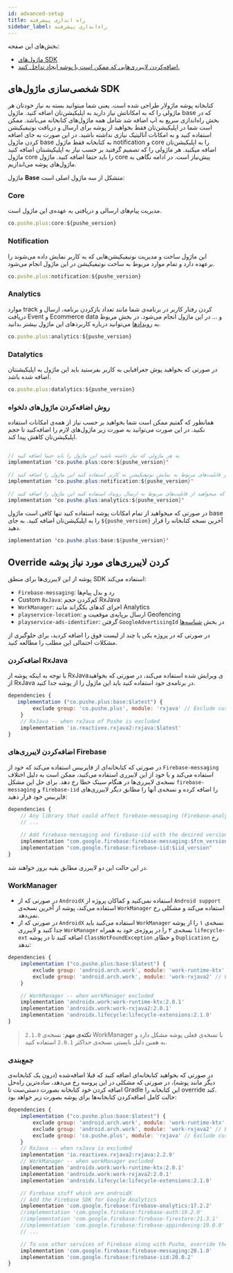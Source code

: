 ```yaml
---
id: advanced-setup
title: راه اندازی پیشرفته
sidebar_label: راه‌اندازی پیشرفته
---
```


بخش‌های این صفحه:
* [ماژول‌های SDK](#%D8%B4%D8%AE%D8%B5%DB%8C%D8%B3%D8%A7%D8%B2%DB%8C-%D9%85%D8%A7%DA%98%D9%88%D9%84%D9%87%D8%A7%DB%8C-sdk)
* [اضافه‌کردن لایبرری‌هایی که ممکن است با پوشه ایجاد تداخل کنند.](#override-%DA%A9%D8%B1%D8%AF%D9%86-%D9%84%D8%A7%DB%8C%D8%A8%D8%B1%D8%B1%DB%8C%D9%87%D8%A7%DB%8C-%D9%85%D9%88%D8%B1%D8%AF-%D9%86%DB%8C%D8%A7%D8%B2-%D9%BE%D9%88%D8%B4%D9%87)

## شخصی‌سازی ماژول‌های SDK

کتابخانه پوشه ماژولار طراحی شده است. یعنی شما میتوانید بسته به نیاز خودتان هر ماژولی را که به امکاناتش نیاز دارید به اپلیکیشن‌تان اضافه کنید. 
ماژول base که در بخش راه‌اندازی سریع به اپ اضافه شد شامل همه ماژول‌های کتابخانه می‌باشد.
ممکن است شما در اپلیکیشن‌تان فقط بخواهید از پوشه برای ارسال و دریافت نوتیفیکیشن استفاده کنید و به امکانات آنالیتیک نیازی نداشته باشید. در این صورت به جای اضافه کردن ماژول base به کتابخانه فقط ماژول notification و core را به اپلیکیشن‌تان اضافه میکنید. هر ماژولی را که تصمیم گرفتید بر حسب نیاز به اپلیکیشنتان اضافه کنید ماژول core را باید حتما اضافه کنید. ماژول  core پیش‌نیاز است. 
در ادامه نگاهی به ماژول‌های پوشه می‌اندازیم.


ماژول **Base** متشکل از سه ماژول اصلی است:

### Core

مدیریت پیام‌های ارسالی و دریافتی به عهده‌ی این ماژول است.

```js
co.pushe.plus:core:${pushe_version}
```

### Notification

این ماژول ساخت و مدیریت نوتیفیکیشن‌هایی که به کاربر نمایش داده می‌شوند را برعهده دارد و تمام موارد مربوط به ساخت نوتیفیکیشن در این ماژول انجام می‌شود.

```js
co.pushe.plus:notification:${pushe_version}
```

### Analytics

موارد track کردن رفتار کاربر در برنامه‌ی شما مانند تعداد بازکردن برنامه، ارسال و دریافت Event و Ecommerce data و ... در این ماژول انجام می‌شود. 
در بخش مربوط به [رویدادها](/docs/android-studio/events) می‌توانید درباره کاربردهای این ماژول بیشتر بدانید.

```js
co.pushe.plus:analytics:${pushe_version}
```
### Datalytics

در صورتی که بخواهید پوش جغرافیایی به کاربر بفرستید باید این ماژول به اپلیکیشنتان اضافه شده باشد.

```js
co.pushe.plus:datalytics:${pushe_version}
```

### روش اضافه‌کردن ماژول‌های دلخواه

همانظور که گفتیم ممکن است شما بخواهید بر حسب نیاز از همه‌ی امکانات استفاده نکنید. در این صورت می‌توانید به صورت زیر ماژول‌های لازم را اضافه‌کنید تا حجم اپلیکیشن‌تان کاهش پیدا کند.

```java

// به هر ماژولی که نیاز داشته باشید این ماژول را باید حتما اضافه کنید
implementation 'co.pushe.plus:core:${pushe_version}'

// در صورتی که میخواهید از قابلیت‌های مربوط به نمایش نوتیفیکیشن به کاربر استفاده کنید این ماژول را اضافه کنید
implementation 'co.pushe.plus:notification:${pushe_version}'

// در صورتی که میخواهید از قابلیت‌های مربوط به ارسال رویداد استفاده کنید این ماژول را اضافه کنید
implementation 'co.pushe.plus:analytics:${pushe_version}'
```

در صورتی که میخواهید از تمام امکانات پوشه استفاده کنید تنها کافی است ماژول base را به اپلیکیشن‌تان اضافه کنید. به جای `${pushe_version}` آخرین نسخه کتابخانه را قرار دهید.

```java
implementation 'co.pushe.plus:base:${pushe_version}'
```

## Override کردن لایبرری‌های مورد نیاز پوشه


پوشه از این لایبرری‌ها برای منطق SDK استفاده می‌کند:

* `Firebase-messaging`: رد و بدل پیام‌ها
* Custom `RxJava`: کم‌کردن حجم RxJava
* `WorkManager`: اجرای کدهای بکگراند مانند Analytics
* `playservice-location`: ارسال برپایه‌ی موقعیت و Geofencing
* `playservice-ads-identifier`: گرفتن `GoogleAdvertisingId` در بخش [شناسه‌ها](unification.md)

در صورتی که در پروژه یکی یا چند از لیست فوق را اضافه‌ کردید، برای جلوگیری از مشکلات احتمالی این مطلب را مطالعه کنید.

### اضافه‌کردن RxJava

با توجه به اینکه پوشه از RxJavaی ویرایش شده استفاده می‌کند، در صورتی که بخواهید از RxJava در برنامه‌ی خود استفاده کنید باید این ماژول را از پوشه جدا کنید.

```js
dependencies {
   implementation ("co.pushe.plus:base:$latest") {
        exclude group: 'co.pushe.plus', module: 'rxjava' // Exclude custom rxjava
    }
    // RxJava -- when rxJava of Pushe is excluded
    implementation 'io.reactivex.rxjava2:rxjava:$latest'
}
```

### اضافه‌کردن لایبرری‌های Firebase

در صورتی که کتابخانه‌ای از فایربیس استفاده می‌کند که خود از `Firebase-messaging` استفاده می‌کند و یا خود از این لایبرری استفاده می‌کنید، ممکن است به دلیل اختلاف نسخه‌ی لایبرری‌ها در هنگام سینک خطا رخ دهد. برای حل این مشکل `firebase-messaging` و `firebase-iid` را اضافه کرده و نسخه‌ی آنها را مطابق دیگر لایبرری‌های فایربیس خود قرار دهید:

```js
dependencies {
    // Any library that could affect firebase-messaging (Firebase-analytics, etc)
    // ...
    
    // Add firebase-messaging and firebase-iid with the desired version
    implementation "com.google.firebase:firebase-messaging:$fcm_version"
    implementation "com.google.firebase:firebase-iid:$iid_version"
}
```

در این حالت این دو لایبرری مطابق بقیه بروز خواهند شد.

### WorkManager

* در صورتی که از `AndroidX` استفاده نمی‌کنید و کماکان پروژه از `Android support` استفاده می‌کند، پوشه از آخرین نسخه‌ی `WorkManager` استفاده می‌کند و مشکلی رخ نمی‌دهد.
* در صورتی که از `AndroidX` استفاده می‌کنید باید `WorkManager` نسخه‌ی ۱ را از پوشه جدا کنید و لایبرری `WorkManager` نسخه‌ی ۲ را در پروژه‌ی خود به همراه `lifecycle-ext` اضافه کنید تا در پوشه `ClassNotFoundException` و خطای `Duplication` رخ ندهد:

```js
dependencies {
    implementation ("co.pushe.plus:base:$latest") {
        exclude group: 'android.arch.work', module: 'work-runtime-ktx' // Exclude non-androidx work manager
        exclude group: 'android.arch.work', module: 'work-rxjava2' // Exclude non-androidx work manager
    }

    // WorkManager -- when workManager excluded
    implementation 'androidx.work:work-runtime-ktx:2.0.1'
    implementation 'androidx.work:work-rxjava2:2.0.1'
    implementation 'androidx.lifecycle:lifecycle-extensions:2.1.0'
}
```
> **نکته‌ی مهم**: نسخه‌ی `2.1.0` WorkManager با نسخه‌ی فعلی پوشه مشکل دارد و به همین دلیل بایستی نسخه‌ی حداکثر `2.0.1` استفاده کنید.

### جمع‌بندی

در صورتی که بخواهید کتابخانه‌ای اضافه کنید که قبلا اضافه‌شده (درون یک کتابخانه‌ی دیگر مانند پوشه)، در صورتی که مشکلی در این پروسه رخ می‌دهد،‌ ساده‌ترین راه‌حل اضافه کردن خود کتابخانه بصورت دستی‌ست تا Gradle این کتابخانه را override کند.    
حالت کامل اضافه‌کردن کتابخانه‌ها برای پوشه بصورت زیر خواهد بود:

```js
dependencies {
    implementation ("co.pushe.plus:base:$latest") {
        exclude group: 'android.arch.work', module: 'work-runtime-ktx' // Exclude non-androidx work manager
        exclude group: 'android.arch.work', module: 'work-rxjava2' // Exclude non-androidx work manager
        exclude group: 'co.pushe.plus', module: 'rxjava' // Exclude custom rxjava
    }
    // RxJava -- when rxJava is excluded
    implementation 'io.reactivex.rxjava2:rxjava:2.2.9'
    // WorkManager -- when workManager excluded
    implementation 'androidx.work:work-runtime-ktx:2.0.1'
    implementation 'androidx.work:work-rxjava2:2.0.1'
    implementation 'androidx.lifecycle:lifecycle-extensions:2.1.0'

    // Firebase stuff which are androidX
    // Add the Firebase SDK for Google Analytics
    implementation 'com.google.firebase:firebase-analytics:17.2.2'
    //implementation 'com.google.firebase:firebase-auth:19.2.0'
    //implementation 'com.google.firebase:firebase-firestore:21.3.1'
    //implementation 'com.google.firebase:firebase-appindexing:19.0.0'
    // ...

    // To use other services of Firebase along with Pushe, override these two and add them with the version you desire
    implementation 'com.google.firebase:firebase-messaging:20.1.0'
    implementation 'com.google.firebase:firebase-iid:20.0.2'
}
```